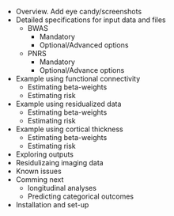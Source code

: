 - Overview. Add eye candy/screenshots
- Detailed specifications for input data and files
    - BWAS
        - Mandatory
        - Optional/Advanced options
    - PNRS
        - Mandatory
        - Optional/Advance options
- Example using functional connectivity
    - Estimating beta-weights
    - Estimating risk
- Example using residualized data
    - Estimating beta-weights
    - Estimating risk
- Example using cortical thickness
    - Estimating beta-weights
    - Estimating risk
- Exploring outputs
- Residulizaing imaging data
- Known issues
- Comming next
    - longitudinal analyses
    - Predicting categorical outcomes
- Installation and set-up